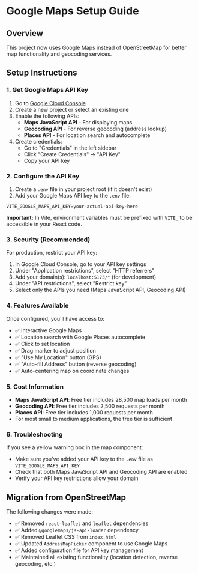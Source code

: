 # Google Maps Setup Guide

## Overview
This project now uses Google Maps instead of OpenStreetMap for better map functionality and geocoding services.

## Setup Instructions

### 1. Get Google Maps API Key

1. Go to [Google Cloud Console](https://console.cloud.google.com/)
2. Create a new project or select an existing one
3. Enable the following APIs:
   - **Maps JavaScript API** - For displaying maps
   - **Geocoding API** - For reverse geocoding (address lookup)
   - **Places API** - For location search and autocomplete
4. Create credentials:
   - Go to "Credentials" in the left sidebar
   - Click "Create Credentials" → "API Key"
   - Copy your API key

### 2. Configure the API Key

1. Create a `.env` file in your project root (if it doesn't exist)
2. Add your Google Maps API key to the `.env` file:

```env
VITE_GOOGLE_MAPS_API_KEY=your-actual-api-key-here
```

**Important:** In Vite, environment variables must be prefixed with `VITE_` to be accessible in your React code.

### 3. Security (Recommended)

For production, restrict your API key:
1. In Google Cloud Console, go to your API key settings
2. Under "Application restrictions", select "HTTP referrers"
3. Add your domain(s): `localhost:5173/*` (for development)
4. Under "API restrictions", select "Restrict key"
5. Select only the APIs you need (Maps JavaScript API, Geocoding API)

### 4. Features Available

Once configured, you'll have access to:
- ✅ Interactive Google Maps
- ✅ Location search with Google Places autocomplete
- ✅ Click to set location
- ✅ Drag marker to adjust position
- ✅ "Use My Location" button (GPS)
- ✅ "Auto-fill Address" button (reverse geocoding)
- ✅ Auto-centering map on coordinate changes

### 5. Cost Information

- **Maps JavaScript API**: Free tier includes 28,500 map loads per month
- **Geocoding API**: Free tier includes 2,500 requests per month
- **Places API**: Free tier includes 1,000 requests per month
- For most small to medium applications, the free tier is sufficient

### 6. Troubleshooting

If you see a yellow warning box in the map component:
- Make sure you've added your API key to the `.env` file as `VITE_GOOGLE_MAPS_API_KEY`
- Check that both Maps JavaScript API and Geocoding API are enabled
- Verify your API key restrictions allow your domain

## Migration from OpenStreetMap

The following changes were made:
- ✅ Removed `react-leaflet` and `leaflet` dependencies
- ✅ Added `@googlemaps/js-api-loader` dependency
- ✅ Removed Leaflet CSS from `index.html`
- ✅ Updated `AddressMapPicker` component to use Google Maps
- ✅ Added configuration file for API key management
- ✅ Maintained all existing functionality (location detection, reverse geocoding, etc.) 
